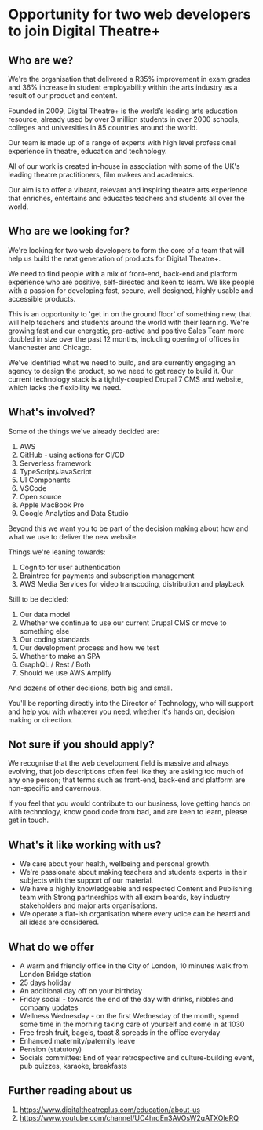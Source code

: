 # Opportunity for two web developers to join Digital Theatre+

## Who are we?

We're the organisation that delivered a R35% improvement in exam grades and 36% increase in student employability within the arts industry as a result of our product and content.  

Founded in 2009, Digital Theatre+ is the world’s leading arts education resource, already used by over 3 million students in
over 2000 schools, colleges and universities in 85 countries around the world. 

Our team is made up of a range of experts with high level professional experience in theatre, education and technology.

All of our work is created in-house in association with some of the UK's leading theatre practitioners, film makers and academics.

Our aim is to offer a vibrant, relevant and inspiring theatre arts experience that enriches, entertains and educates teachers and students all over the world.

## Who are we looking for?

We're looking for two web developers to form the core of a team that will help us build the next generation of products for Digital Theatre+.   

We need to find people with a mix of front-end, back-end and platform experience who are positive, self-directed and keen to learn.  We like people with a passion for developing fast, secure, well designed, highly usable and accessible products.  

This is an opportunity to 'get in on the ground floor' of something new, that will help teachers and students around the world with their learning.  We're growing fast and our energetic, pro-active and positive Sales Team more doubled in size over the past 12 months, including opening of offices in Manchester and Chicago.

We've identified what we need to build, and are currently engaging an agency to design the product, so we need to get ready to build it.  Our current technology stack is a tightly-coupled Drupal 7 CMS and website, which lacks the flexibility we need.

## What's involved?

Some of the things we've already decided are: 

1. AWS
2. GitHub - using actions for CI/CD
3. Serverless framework
4. TypeScript/JavaScript
5. UI Components
6. VSCode
7. Open source
8. Apple MacBook Pro
9. Google Analytics and Data Studio

Beyond this we want you to be part of the decision making about how and what we use to deliver the new website.

Things we're leaning towards:

1. Cognito for user authentication
2. Braintree for payments and subscription management
3. AWS Media Services for video transcoding, distribution and playback

Still to be decided:

1. Our data model
2. Whether we continue to use our current Drupal CMS or move to something else
3. Our coding standards
4. Our development process and how we test
5. Whether to make an SPA
6. GraphQL / Rest / Both
7. Should we use AWS Amplify

And dozens of other decisions, both big and small.

You'll be reporting directly into the Director of Technology, who will support and help you with whatever you need, whether it's hands on, decision making or direction.

## Not sure if you should apply?

We recognise that the web development field is massive and always evolving, that job descriptions often feel like they are asking too much of any one person; that terms such as front-end, back-end and platform are non-specific and cavernous.  

If you feel that you would contribute to our business, love getting hands on with technology, know good code from bad, and are keen to learn, please get in touch.

## What's it like working with us?

* We care about your health, wellbeing and personal growth.
* We're passionate about making teachers and students experts in their subjects with the support of our material.
* We have a highly knowledgeable and respected Content and Publishing team with Strong partnerships with all exam boards, key industry stakeholders and major arts organisations.
* We operate a flat-ish organisation where every voice can be heard and all ideas are considered.

## What do we offer

* A warm and friendly office in the City of London, 10 minutes walk from London Bridge station
* 25 days holiday
* An additional day off on your birthday 
* Friday social - towards the end of the day with drinks, nibbles and company updates 
* Wellness Wednesday - on the first Wednesday of the month, spend some time in the morning taking care of yourself and come in at 1030
* Free fresh fruit, bagels, toast & spreads in the office everyday
* Enhanced maternity/paternity leave 
* Pension (statutory)
* Socials committee: End of year retrospective and culture-building event, pub quizzes, karaoke, breakfasts

## Further reading about us

1. https://www.digitaltheatreplus.com/education/about-us
2. https://www.youtube.com/channel/UC4hrdEn3AVOsW2qATXOleRQ
